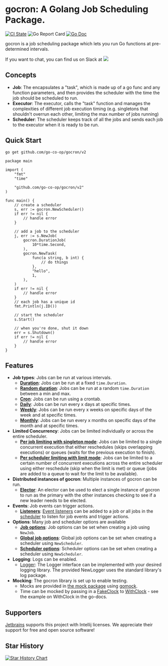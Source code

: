 # gocron: A Golang Job Scheduling Package.

[![CI State](https://github.com/go-co-op/gocron/actions/workflows/go_test.yml/badge.svg?branch=v2&event=push)](https://github.com/go-co-op/gocron/actions)
![Go Report Card](https://goreportcard.com/badge/github.com/go-co-op/gocron) [![Go Doc](https://godoc.org/github.com/go-co-op/gocron/v2?status.svg)](https://pkg.go.dev/github.com/go-co-op/gocron/v2)

gocron is a job scheduling package which lets you run Go functions at pre-determined intervals.

If you want to chat, you can find us on Slack at
[<img src="https://img.shields.io/badge/gophers-gocron-brightgreen?logo=slack">](https://gophers.slack.com/archives/CQ7T0T1FW)

## Concepts

- **Job**: The encapsulates a "task", which is made up of a go func and any function parameters, and then
  provides the scheduler with the time the job should be scheduled to run.
- **Executor**: The executor, calls the "task" function and manages the complexities of different job
  execution timing (e.g. singletons that shouldn't overrun each other, limiting the max number of jobs running)
- **Scheduler**: The scheduler keeps track of all the jobs and sends each job to the executor when
  it is ready to be run.

## Quick Start

```
go get github.com/go-co-op/gocron/v2
```

```golang
package main

import (
	"fmt"
	"time"

	"github.com/go-co-op/gocron/v2"
)

func main() {
	// create a scheduler
	s, err := gocron.NewScheduler()
	if err != nil {
		// handle error
	}

	// add a job to the scheduler
	j, err := s.NewJob(
		gocron.DurationJob(
			10*time.Second,
		),
		gocron.NewTask(
			func(a string, b int) {
				// do things
            },
			"hello",
			1,
		),
	)
	if err != nil {
		// handle error
	}
	// each job has a unique id
	fmt.Println(j.ID())

	// start the scheduler
	s.Start()

	// when you're done, shut it down
	err = s.Shutdown()
	if err != nil {
		// handle error
	}
}
```

## Features

- **Job types**: Jobs can be run at various intervals.
  - [**Duration**](https://pkg.go.dev/github.com/go-co-op/gocron/v2#DurationJob):
    Jobs can be run at a fixed `time.Duration`.
  - [**Random duration**](https://pkg.go.dev/github.com/go-co-op/gocron/v2#DurationRandomJob):
    Jobs can be run at a random `time.Duration` between a min and max.
  - [**Cron**](https://pkg.go.dev/github.com/go-co-op/gocron/v2#CronJob):
    Jobs can be run using a crontab.
  - [**Daily**](https://pkg.go.dev/github.com/go-co-op/gocron/v2#DailyJob):
    Jobs can be run every x days at specific times.
  - [**Weekly**](https://pkg.go.dev/github.com/go-co-op/gocron/v2#WeeklyJob):
    Jobs can be run every x weeks on specific days of the week and at specific times.
  - [**Monthly**](https://pkg.go.dev/github.com/go-co-op/gocron/v2#MonthlyJob):
    Jobs can be run every x months on specific days of the month and at specific times.
- **Limited Concurrency**: Jobs can be limited individually or across the entire scheduler.
  - [**Per job limiting with singleton mode**](https://pkg.go.dev/github.com/go-co-op/gocron/v2#WithSingletonMode):
    Jobs can be limited to a single concurrent execution that either reschedules (skips overlapping executions)
    or queues (waits for the previous execution to finish).
  - [**Per scheduler limiting with limit mode**](https://pkg.go.dev/github.com/go-co-op/gocron/v2#WithLimitConcurrentJobs):
    Jobs can be limited to a certain number of concurrent executions across the entire scheduler
    using either reschedule (skip when the limit is met) or queue (jobs are added to a queue to
    wait for the limit to be available).
- **Distributed instances of gocron**: Multiple instances of gocron can be run.
  - [**Elector**](https://pkg.go.dev/github.com/go-co-op/gocron/v2#WithDistributedElector):
    An elector can be used to elect a single instance of gocron to run as the primary with the
    other instances checking to see if a new leader needs to be elected.
- **Events**: Job events can trigger actions.
  - [**Listeners**](https://pkg.go.dev/github.com/go-co-op/gocron/v2#WithEventListeners):
    [Event listeners](https://pkg.go.dev/github.com/go-co-op/gocron/v2#EventListener)
    can be added to a job or all jobs in the
    [scheduler](https://pkg.go.dev/github.com/go-co-op/gocron/v2#WithGlobalJobOptions)
    to listen for job events and trigger actions.
- **Options**: Many job and scheduler options are available
  - [**Job options**](https://pkg.go.dev/github.com/go-co-op/gocron/v2#JobOption):
    Job options can be set when creating a job using `NewJob`.
  - [**Global job options**](https://pkg.go.dev/github.com/go-co-op/gocron/v2#WithGlobalJobOptions):
    Global job options can be set when creating a scheduler using `NewScheduler`.
  - [**Scheduler options**](https://pkg.go.dev/github.com/go-co-op/gocron/v2#SchedulerOption):
    Scheduler options can be set when creating a scheduler using `NewScheduler`.
- **Logging**: Logs can be enabled.
  - [Logger](https://pkg.go.dev/github.com/go-co-op/gocron/v2#Logger):
    The Logger interface can be implemented with your desired logging library.
    The provided NewLogger uses the standard library's log package.
- **Mocking**: The gocron library is set up to enable testing.
  - Mocks are provided in [the mock package](mocks) using [gomock](https://github.com/uber-go/mock).
  - Time can be mocked by passing in a [FakeClock](https://pkg.go.dev/github.com/jonboulle/clockwork#FakeClock)
    to [WithClock](https://pkg.go.dev/github.com/go-co-op/gocron/v2#WithClock) -
    see the example on WithClock in the go-docs.

## Supporters

[Jetbrains](https://www.jetbrains.com/?from=gocron) supports this project with Intellij licenses.
We appreciate their support for free and open source software!

## Star History

[![Star History Chart](https://api.star-history.com/svg?repos=go-co-op/gocron&type=Date)](https://star-history.com/#go-co-op/gocron&Date)
